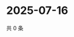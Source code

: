 # 2025-07-16

共 0 条

<!-- BEGIN ZHIHUVIDEO -->
<!-- 最后更新时间 Wed Jul 16 2025 04:13:43 GMT+0800 (China Standard Time) -->

<!-- END ZHIHUVIDEO -->

